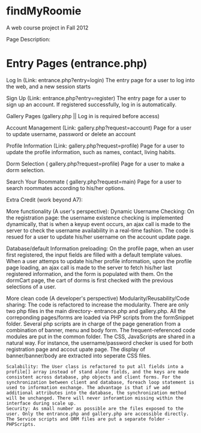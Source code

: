 findMyRoomie
============
  
  A web course project in Fall 2012 
  
  Page Description:
  
  Entry Pages (entrance.php)
  ===========
  
  Log In (Link: entrance.php?entry=login) 
       The entry page for a user to log into the web, and a new session starts
  
  Sign Up (Link: entrance.php?entry=register) 
       The entry page for a user to sign up an account. If registered successfully, log in is automatically.
  
  Gallery Pages (gallery.php || Log in is required before access)
  
  Account Management (Link: gallery.php?request=account) 
       Page for a user to update username, password or delete an account
  
  Profile Information (Link: gallery.php?request=profile) 
       Page for a user to update the profile information, such as names, contact, living habits.
  
  Dorm Selection ( gallery.php?request=profile) 
       Page for a user to make a dorm selection.
  
  Search Your Roommate ( gallery.php?request=main) 
       Page for a user to search roommates according to his/her options.
  
  Extra Credit (work beyond A7):
  
  More functionality (A user's perspective):
    Dynamic Username Checking:
    On the registration page: the username existence checking is implemented dynamically, that is when a keyup event occurs, an ajax call is made to the server to check the username availability in a real-time fashion.
    The code is resued for a user to update his/her username on the account update page.
  
  Database/default Information preloading:
    On the profile page, when an user first registered, the input fields are filled with a default template values. When a user attemps to update his/her profile information, upon the profile page loading, an ajax call is made to the server to fetch his/her last registered information, and the form is populated with them.
    On the dormCart page, the cart of dorms is first checked with the previous selections of a user.
  
  More clean code (A developer's perspective)
    Modularity/Reusability/Code sharing: The code is refactored to increase the modularity. There are only two php files in the main directory- entrance.php and gallery.php. All the correponding pages/forms are loaded via PHP scripts from the formSnippet folder. Several php scripts are in charge of the page generation from a combination of banner, menu and body form. The frequent-referenced code modules are put in the common folder. The CSS, JavaScripts are shared in a natural way. For instance, the username/password checker is used for both registration page and accout upate page. The display of banner/banner/body are extracted into seperate CSS files.
    
    Scalability: The User class is refactored to put all fields into a profile[] array instead of stand alone fields, and the keys are made consistent across database, php objects and client forms. For the synchronization between client and database, foreach loop statement is used to information exchange. The advantage is that if we add additional attributes into the database, the synchronization method will be unchanged. There will never inforamtion missing within the interface during scale up.
    Security: As small number as possible are the files exposed to the user. Only the entrance.php and gallery.php are accessible directly. The Service scripts and ORM files are put a separate folder - PHPScripts.
